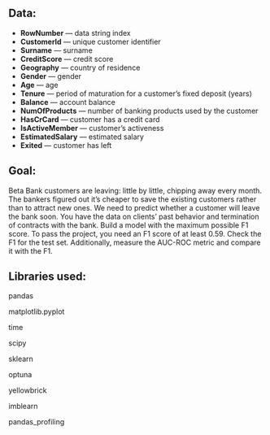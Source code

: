 ## Data:

- **RowNumber** — data string index
- **CustomerId** — unique customer identifier
- **Surname** — surname
- **CreditScore** — credit score
- **Geography** — country of residence
- **Gender** — gender
- **Age** — age
- **Tenure** — period of maturation for a customer’s fixed deposit (years)
- **Balance** — account balance
- **NumOfProducts** — number of banking products used by the customer
- **HasCrCard** — customer has a credit card
- **IsActiveMember** — customer’s activeness
- **EstimatedSalary** — estimated salary
- **Exited** — сustomer has left

## Goal:
Beta Bank customers are leaving: little by little, chipping away every month. The bankers figured out it’s cheaper to save the existing customers rather than to attract new ones.
We need to predict whether a customer will leave the bank soon. You have the data on clients’ past behavior and termination of contracts with the bank.
Build a model with the maximum possible F1 score. To pass the project, you need an F1 score of at least 0.59. Check the F1 for the test set.
Additionally, measure the AUC-ROC metric and compare it with the F1.

## Libraries used:

pandas

matplotlib.pyplot

time

scipy

sklearn

optuna

yellowbrick

imblearn

pandas_profiling
